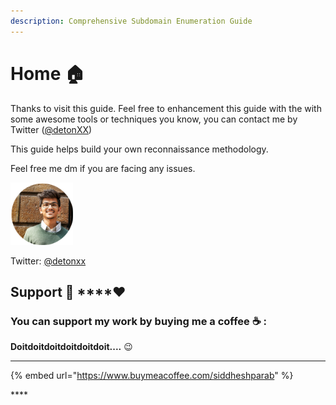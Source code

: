 ```yaml
---
description: Comprehensive Subdomain Enumeration Guide
---
```


# Home 🏠

Thanks to visit this guide. Feel free to enhancement this guide with the with some awesome tools or techniques you know, you can contact me by Twitter \([@detonXX](https://twitter.com/detonXX)\)



This guide helps build your own reconnaissance methodology.



Feel free me dm if you are facing any issues.  


![](.gitbook/assets/untitled-design-1-.png)

Twitter: [@detonxx](https://twitter.com/detonXX)   
  


## Support 🙏 ****❤ 

### **You can support my work by buying me a coffee** ☕ **:**

**Doitdoitdoitdoitdoitdoit....** 😉 
****

{% embed url="https://www.buymeacoffee.com/siddheshparab" %}

\*\*\*\*











